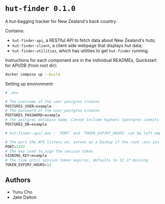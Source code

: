 # `hut-finder 0.1.0`

A hut-bagging tracker for New Zealand's back country.

Contains:
- `hut-finder-api`, a RESTful API to fetch data about New Zealand's huts;
- `hut-finder-client`, a client side webpage that displays hut data;
- `hut-finder-utilities`, which has utilities to get `hut-finder` running.

Instructions for each component are in the individual READMEs, Quickstart for API/DB (from root dir):

```bash
docker compose up --build
```

Setting up environment:
```python
# .env

# The username of the user postgres creates
POSTGRES_USER=example
# The password of the user postgres creates
POSTGRES_PASSWORD=example
# The postgres database name. Cannot include hyphens (postgres commits oof)
POSTGRES_DB=example
```

```python
# hut-finder-api/.env - `PORT` and `TOKEN_EXPIRY_HOURS` can be left empty

# The port the API listens on, serves as a backup if the root .env isn't set
PORT=1337
# The key used to sign the session token
SIGNING_KEY=example
# The time until session token expires, defaults to 12 if missing
TOKEN_EXPIRY_HOURS=12
```

## Authors 
- Yunu Cho
- Jake Dalton